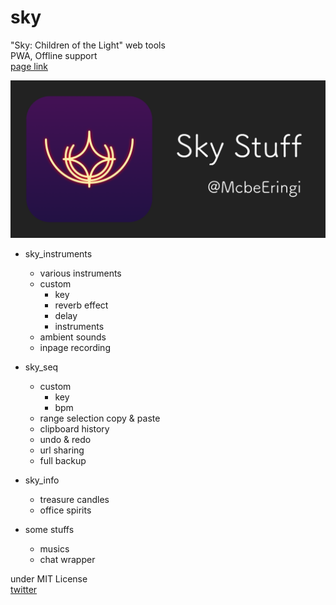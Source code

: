 # sky
"Sky: Children of the Light" web tools  
PWA, Offline support  
[page link](https://mcbeeringi.github.io/sky)  

![img](img/teaser.png)  
- sky_instruments
	- various instruments
	- custom
		- key
		- reverb effect
		- delay
		- instruments
	- ambient sounds
	- inpage recording

- sky_seq
	- custom
		- key
		- bpm
	- range selection copy & paste
	- clipboard history
	- undo & redo
	- url sharing
	- full backup

- sky_info
	- treasure candles
	- office spirits

- some stuffs
	- musics
	- chat wrapper

under MIT License  
[twitter](https://twitter.com/mcbeeringi)  
